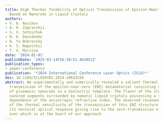 ```yaml
---
title: High Thermal Tunability of Optical Transmission of Epsilon-Near-Zero Metamaterials
  Based on Nanorods in Liquid Crystals
authors:
- V. B. Novikov
- A. K. Zagravskii
- S. V. Sotnichuk
- N. K. Davidenko
- A. Yu Bobrovsky
- K. S. Napolskii
- T. V. Murzina
date: '2024-01-01'
publishDate: '2025-03-14T16:10:51.461851Z'
publication_types:
- paper-conference
publication: '*2024 International Conference Laser Optics (ICLO)*'
doi: 10.1109/ICLO59702.2024.10624259
abstract: We experimentally and numerically revealed a salient thermal effect in the
  transmission of the epsilon-near-zero (ENZ) metamaterial consisting of an array
  of plasmonic nanorods in a dielectric template. The flavor of the structure is freestanding
  nanorod segments surrounded by nematic liquid crystals possessing a strong thermal
  dependence of the anisotropic refractive index. The observed resonant enhancement
  of the thermal sensitivity of the transmission of this ENZ structure results from
  its nonlocal optical response giving rise to the zero-transmission effect, control
  over which is at the heart of our approach.
---
```


